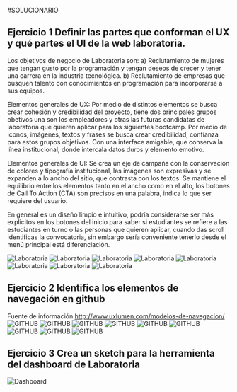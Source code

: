 #SOLUCIONARIO

## Ejercicio 1 Definir las partes que conforman el UX y qué partes el UI de la web laboratoria.

Los objetivos de negocio de Laboratoria son:
	a) Reclutamiento de mujeres que tengan gusto por la programación y tengan deseos de crecer y tener una carrera en la industria tecnológica.
	b) Reclutamiento de empresas que busquen talento con conocimientos en programación para incorporarse a sus equipos.

Elementos generales de UX:  Por medio de distintos elementos se busca crear cohesión y credibilidad del proyecto, tiene dos principales grupos obetivos una son los empleadores y otras las futuras candidatas de laboratoria que quieren aplicar para los siguientes bootcamp. Por medio de iconos, imágenes, textos y frases se busca crear credibilidad, confianza para estos grupos objetivos. Con una interface amigable, que conserva la línea institucional, donde intercala datos duros y elemento emotivo.

Elementos generales de UI: Se crea un eje de campaña con la conservación de colores y tipografía institucional, las imágenes son expresivas y se expanden a lo ancho del sitio, que contrasta con los textos. Se mantiene el equilibrio entre los elementos tanto en el ancho como en el alto, los botones de Call To Action (CTA) son precisos en una palabra, indica lo que ser requiere del usuario.

En general es un diseño limpio e intuitivo, podría considerarse ser más explicitos en los botones del inicio para saber si estudiantes se refiere a las estudiantes en turno o las personas que quieren aplicar, cuando das scroll identificas la convocatoria, sin embargo sería conveniente tenerlo desde el menú principal está diferenciación.



![Laboratoria](laboratoria/0001.jpg)
![Laboratoria](laboratoria/0002.jpg)
![Laboratoria](laboratoria/0003.jpg)
![Laboratoria](laboratoria/0004.jpg)
![Laboratoria](laboratoria/0005.jpg)
![Laboratoria](laboratoria/0006.jpg)
![Laboratoria](laboratoria/0007.jpg)
![Laboratoria](laboratoria/0008.jpg)

## Ejercicio 2 Identifica los elementos de navegación en github
Fuente de información http://www.uxlumen.com/modelos-de-navegacion/
![GITHUB](github/0001.jpg)
![GITHUB](github/0002.jpg)
![GITHUB](github/0003.jpg)
![GITHUB](github/0004.jpg)
![GITHUB](github/0005.jpg)
![GITHUB](github/0006.jpg)
![GITHUB](github/0007.jpg)
![GITHUB](github/0008.jpg)
![GITHUB](github/0009.jpg)

## Ejercicio 3 Crea un sketch para la herramienta del dashboard de Laboratoria

![Dashboard](DASHBOARD.jpg)


